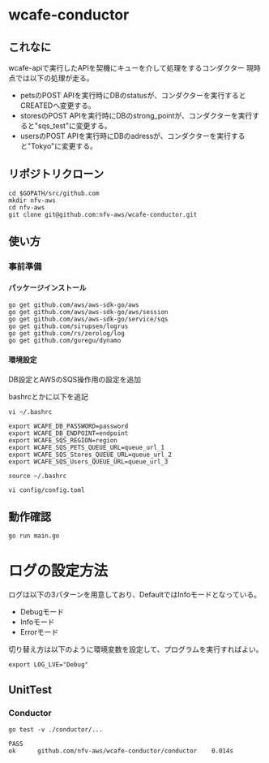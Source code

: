 # wcafe-conductor
## これなに
wcafe-apiで実行したAPIを契機にキューを介して処理をするコンダクター
現時点では以下の処理が走る。
- petsのPOST APIを実行時にDBのstatusが、コンダクターを実行するとCREATEDへ変更する。
- storesのPOST APIを実行時にDBのstrong_pointが、コンダクターを実行すると"sqs_test"に変更する。
- usersのPOST APIを実行時にDBのadressが、コンダクターを実行すると"Tokyo"に変更する。

## リポジトリクローン
```
cd $GOPATH/src/github.com
mkdir nfv-aws
cd nfv-aws
git clone git@github.com:nfv-aws/wcafe-conductor.git
```

## 使い方
### 事前準備  
#### パッケージインストール
```
go get github.com/aws/aws-sdk-go/aws
go get github.com/aws/aws-sdk-go/aws/session
go get github.com/aws/aws-sdk-go/service/sqs
go get github.com/sirupsen/logrus
go get github.com/rs/zerolog/log
go get github.com/guregu/dynamo
```
#### 環境設定
DB設定とAWSのSQS操作用の設定を追加

bashrcとかに以下を追記

```
vi ~/.bashrc

export WCAFE_DB_PASSWORD=password
export WCAFE_DB_ENDPOINT=endpoint
export WCAFE_SQS_REGION=region
export WCAFE_SQS_PETS_QUEUE_URL=queue_url_1
export WCAFE_SQS_Stores_QUEUE_URL=queue_url_2
export WCAFE_SQS_Users_QUEUE_URL=queue_url_3

source ~/.bashrc
```

```
vi config/config.toml
```

## 動作確認
```
go run main.go
```
# ログの設定方法
ログは以下の3パターンを用意しており、DefaultではInfoモードとなっている。
- Debugモード
- Infoモード
- Errorモード

切り替え方は以下のように環境変数を設定して、プログラムを実行すればよい。
```
export LOG_LVE="Debug"
```

## UnitTest  
### Conductor

```
go test -v ./conductor/... 

PASS
ok      github.com/nfv-aws/wcafe-conductor/conductor    0.014s
```

